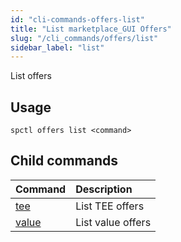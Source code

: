 ```yaml
---
id: "cli-commands-offers-list"
title: "List marketplace_GUI Offers"
slug: "/cli_commands/offers/list"
sidebar_label: "list"
---
```


List offers

## Usage

```
spctl offers list <command>
```

## Child commands

|**Command**|**Description**|
| :- | :- |
|[tee](/developers/cli_commands/offers/list/tee)|List TEE offers|
|[value](/developers/cli_commands/offers/list/value)|List value offers|